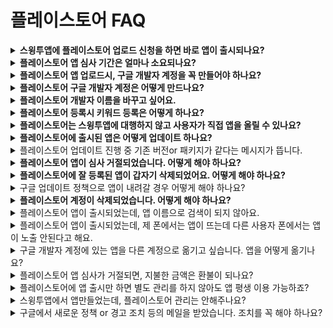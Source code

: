 # 플레이스토어 FAQ

<details>

<summary><strong>스윙투앱에 플레이스토어 업로드 신청을 하면 바로 앱이 출시되나요?</strong></summary>

스윙투앱에서 대행해서 앱을 플레이스토어에 업로드 진행해드리는데요.

바로 출시되는 것이 아니라 구글 앱 심사를 받게 됩니다.

**구글 앱 심사는  평균 일주일 정도 시간이 걸립니다.**&#x20;

**따라서 업로드를 한다고 해서 앱이 바로 출시되는 것이 아니구요.**

**심사 후 문제가 없으면 해당 심사 기간(7일 이내) 후에 스토어에 출시가 됩니다.**



</details>

<details>

<summary><strong>플레이스토어 앱 심사 기간은 얼마나 소요되나요?</strong></summary>

플레이스토어 심사 기간은 **평균 일주일  소요됩니다. (7일 이내)**

심사시 문제가 없을 경우 위의 심사 기간 후에 바로 출시가 되지만, 플레이스토어 심사가 거절 될 경우 출시일은 더 늦어질 수 있습니다.

시간 여유를 두시고 신청해주세요.

</details>

<details>

<summary><strong>플레이스토어 앱 업로드시, 구글 개발자 계정을 꼭 만들어야 하나요?</strong></summary>

구글(플레이스토어)은 대리등록이 되지 않으며 사용자가 직접 구글 개발자 계정을 만들어야 합니다. \_구글 정책 사항

플레이스토어 업로드시 신청양식에 – 구글 개발자 계정 아이디, 비밀번호를 기재해주시면 사용자 계정으로 앱을 등록해드립니다.

**☞** [**구글 개발자 계정 등록 방법 확인하기**](https://documentation.swing2app.co.kr/knowledgebase/playstore/google-developer)&#x20;

</details>

<details>

<summary><strong>플레이스토어 구글 개발자 계정은 어떻게 만드나요?</strong></summary>

&#x20;**\*플레이스토어 개발자 계정 등록 방법**

1\. 구글 계정(gmail)을 만들어주세요. (기존에 지메일이 있다면 따로 가입할 필요없습니다.)

2\. [개발자 콘솔 사이트 ](https://play.google.com/console/u/0/developers)접속&#x20;

3\. 개발자 등록  평생이용권 25$결제해주시면 됩니다.

4.개발자 프로필 입력하면 완료됩니다.&#x20;

개발자 계정을 만들면 사용자가 직접 앱을 올릴 수 있으며, 스윙에 마켓업로드 티켓을 구매하지 않고도 수시로 수정해서 새로운 버전의 앱으로 업데이트 할 수 있는 장점이 있습니다.

또한 직접 앱을 관리하면서 앱 설치 및 통계 자료를 직접 확인할 수 있습니다.

**☞** [**구글 개발자 등록방법 GO**](https://documentation.swing2app.co.kr/knowledgebase/playstore/google-developer)

</details>

<details>

<summary><strong>플레이스토어 개발자 이름을 바꾸고 싶어요.</strong></summary>

구글은 처음 가입한 개발자 이름을 수정하여 사용할 수 있어요.

[구글 개발자 콘솔](https://play.google.com/console/u/0/developers)사이트 접속한 뒤 **대시보드의 화면 왼쪽의  \[설정]→ \[개발자계정] → 개발자 페이지 이동합니다.**

개발자 페이지에서 – 개발자 이름을 수정한 뒤 \[저장] 버튼을 누르면 완료됩니다.&#x20;

개발자 페이지는 이름 외에도 주소, 연락처 등을 수정하여 사용할 수 있어요.

**개발자 이름은 수정 후 반영시간 1일(보통 몇시간) 내에 반영됩니다.**

개발자 이름 변경방법 상세 방법은 해당 매뉴얼을 참고해주세요.

**☞ \[**[**구글 개발자 이름 변경하기 매뉴얼**](https://documentation.swing2app.co.kr/knowledgebase/playstore/playstore-changename)**] 보러가기**

</details>

<details>

<summary><strong>플레이스토어 등록시 키워드 등록은 어떻게 하나요?</strong></summary>

구글 플레이스토어 마켓 업로드 등록정보는 애플과 다르게 키워드를 입력하는 란이 없습니다.

대신 구글에서 고객님의 다른 정보 등을 기반하여 색인(키워드추출) 작업을 통해서 키워드를 만들어 나갑니다.

따라서 마켓 업로드 등록정보가 매우 중요하겠죠?

간단한 안드로이드 마켓 업로드 등록 팁을 링크해드립니다**.**

**☞** [**플레이스토어 검색 잘되는 TIP**](https://documentation.swing2app.co.kr/knowledgebase/playstore/playstore-searchtip)

</details>

<details>

<summary><strong>플레이스토어는 스윙투앱에 대행하지 않고 사용자가 직접 앱을 올릴 수 있나요?</strong></summary>

네네 직접 할 수 있습니다.

플레이스토어는 구글 개발자 계정만 있다면, 사용자가 직접 업로드를 진행할 수 있습니다.

[**\[플레이스토어 업데이트 매뉴얼\]**](https://documentation.swing2app.co.kr/knowledgebase/playstore/palystore-update)

플레이스토어에 앱을 출시하는 방법은 도움말 매뉴얼에도 기재가 되어 있기 때문에 해당 매뉴얼을 보면서 따라하실 수 있습니다.

직접 업로드가 어렵다면 스윙으로 업로드 대행을 요청할 수 있습니다.

(플레이스토어 업로드 대행비용: 1회 10,000원)

</details>

<details>

<summary><strong>플레이스토어에 출시된 앱은 어떻게 업데이트 하나요?</strong></summary>

플레이스토어에 앱을 새로 업데이트 하려면, 업로드 재신청을 해주세요.

플레이스토어 업로드 신청 티켓 (1회 10,000원)을 구매한 뒤 업로드 재신청을 해주시기 바랍니다.



플레이스토어는 사용자의 개발자계정이 다 있고 직접 업로드를 할 수 있기 때문에 업데이트를 직접 해주셔도 됩니다.

**직접 하실 경우는 업로드 티켓을 구매하지 않아도 되며, 수시로 업데이트하실 수 있어요.**

새로운 버전의 앱을 플레이스토어에  업데이트 하는 방법은 간단합니다.

\-구글 개발자 콘솔 사이트에 로그인 한 후 프로덕메뉴에서 새로운 버전의 앱을 등록합니다.

\-업데이트도 재심사가 들어가며 2-3일 정도 소요됩니다.

&#x20;

**\*스토어 등록정보도 수정가능합니다.**

스토어에 올린 – 앱 설명, 스크린샷 이미지, 카테고리 등을 변경 하면 상단에 \[업데이트 제출] 버튼이 활성화 됩니다.

aab파일 업로드와는 다르게 스토어 정를 수정한 경우 해당 버튼을 눌러야만 업데이트가 처리됩니다.\
[**\[플레이스토어 업데이트 매뉴얼\]**](https://documentation.swing2app.co.kr/knowledgebase/playstore/palystore-update)\


</details>

<details>

<summary>플레이스토어 업데이트 진행 중 기존 버전or 패키지가 같다는 메시지가 뜹니다.</summary>

이미 등록된 버전과 동일한 버전의 aab파일을 올리려고 하면 뜨는 메시지입니다.

새로 업데이트 된 앱을 올리실 때는 이전에 올린 버전과 다른지 확인하여, 새 버전으로 제작된 aab파일을 올려주시기 바랍니다.

</details>

<details>

<summary><strong>플레이스토어 앱이 심사 거절되었습니다. 어떻게 해야 하나요?</strong></summary>

플레이스토어 앱 심사 거절이 되었다면, 거절된 이유에 대해서 구글에서 보낸 메일을 확인해야 합니다.&#x20;

구글 개발자 계정 이메일로, 구글에서 앱이 어떤 정책을 위반하는지 어떻게 조치하면 되는지 안내 메일을 발송합니다.

따라서 심사가 거절되었다면 먼저 메일을 확인하여 구글에서 받은 안내문을 확인해주시구요.

메일에 기재된 내용대로 조치하여 다시 수정하여 심사를 요청해주세요.

심사가 거절된 것이기 때문에 문제가 된 내용을 수정하여 심사 제출하면, 출시가 가능할 것입니다.

</details>

<details>

<summary><strong>플레이스토어에 잘 등록된 앱이 갑자기 삭제되었어요. 어떻게 해야 하나요?</strong></summary>

&#x20;**플레이스토어는 현재 운영중인 앱을 주기적으로 필터링을 하면서 재 심사를 하게됩니다.**

이때는 앱 내용부터 굉장히 상세하게 심사를 하기 때문에 **처음에는 등록이 잘 되었던 어플도 정책위반, 규정위반으로 앱 게시 정지가 될 수 있습니다.**&#x20;

게시가 정지된 앱은 문제가 되는 항목을 **수정한 후 다시 재등록** 할 수 있습니다.

보통 앱이 삭제 될때도 구글에서 어떤 내용으로 앱이 정책 위반되었는지 메일을 발송합니다.

따라서 문제가 되는 내용이 어떤 것인지 확인하여 조치할 수 있습니다.



그런데 조치가 안되는 경우도 있습니다.

정책 위반 정도가 심해 구글에서 복원을 해주지 않을 경우 앱은 다시 이용이 불가합니다.

이 경우는 기존의 앱을 다시 올릴 수 없으며, 새로운 앱(앱 이름 변경, 패키지 변경) 으로 다시 등록해야 합니다.

</details>

<details>

<summary>구글 업데이트 정책으로 앱이 내려갈 경우 어떻게 해야 하나요?</summary>

구글은 정책이 계속해서 업데이트 됩니다.

플레이스토어에 앱을 출시하여 이용중인 사용자분들은 구글의 업데이트 정책을 항상 확인하여 앱을 주기적으로 업데이트 해주셔야 합니다.

업데이트 정책에 맞게 앱을 수정하지 않을 경우 예고 없이 스토어에서 앱을 내릴 수 있습니다.

어떠한 사전 경고 없이 앱을 내리기 때문에 조치가 어렵습니다.

따라서 이용 중에는 구글에서 발송하는 업데이트 및 정책 안내 메일을 꼼꼼히 확인하여 미리 대처해주시기 바랍니다.

스윙투앱에서는 구글의 정책 변경에 맞게 조치안을 항상 제공해드리고 있으니, 어떤 내용인지 확인이 어렵다면 스윙투앱으로 문의 남겨주시기 바랍니다.

</details>

<details>

<summary><strong>플레이스토어 계정이 삭제되었습니다. 어떻게 해야 하나요?</strong></summary>

여러 번 규정 위반을 하게 되면 구글 측에서는 예고없이 사용자의 계정을 삭제해버립니다.&#x20;

**\*\* 삭제한 앱 계정은** **구글 측에 이의 제기 메일을 보내서 문제를 문제를 해결할 수 있습니다.**

**그러나 정책이 위반된 내용이 확실하면 복원되기가 쉽지 않으니 주의하셔야 합니다.**

만약 계정이 복원되지 않는다면, 다시 구글 개발자 계정을 만들어서 앱을 새로 등록할 수 있습니다.

계정을 아예 새로 만드는 것이라서 기존의 앱과 연동이 되지 않으며, 기존 앱은 관리할 수가 없게 됩니다.&#x20;

따라서 앱 삭제 뿐만 아니라 계정이 삭제되지 않도록 구글의 정책과 규정을 잘 지켜주셔야 합니다.

</details>

<details>

<summary>플레이스토어 앱이 출시되었는데, 앱 이름으로 검색이 되지 않아요.</summary>

구글 플레이스토어는 앱이 출시되어도, 앱 이름 검색 노출에 시간이 소요됩니다. (바로 노출 안 됨)

출시된 앱의 활성화 정도(앱 설치수)를 파악한 뒤, 검색 노출을 전환하고 있습니다.

(노출 시기는 정해지지 않았으며 빠르면 1일, 길면 7일도 소요됩니다)

앱이 정상 출시되었으면 문제가 있는 것이 아니기 때문에 앱 출시후에는 출시 링크로 들어가서 앱 설치를 많이 받아 주시고, 리뷰, 평점 등도 올려서 관리해주시기 바랍니다.

**Q.앱 검색이 안되는데 플레이스토어에서 어떻게 앱을 다운 받나요?**

앱 출시 후, 메일과 카톡 알림톡으로 플레이스토어 출시(설치)링크(URL)를 함께 보내드립니다.

앱 이름 검색전까지는 다른 사용자들에게 출시 링크를 공유하여 플레이스토어에서 직접 앱을 다운받도록 유도할 수 있습니다.

\*앱 검색에 어려움이 있으실 경우 구글 개발자 지원팀(고객센터)로 문의 부탁드립니다.

</details>

<details>

<summary>플레이스토어 앱이 출시되었는데, 제 폰에서는 앱이 뜨는데 다른 사용자 폰에서는 앱이 노출 안된다고 해요.</summary>

안드로이드폰 버전에 따라 구글 업데이트 설정이 다르기 때문에 폰마다 앱이 출시되는 시간이 다르며, 앱 검색시 상단에 노출이 안될 수 있습니다.

앱이 스토어에 정상 출시가 되었는데, 앱 이름으로 검색이 안되어도 문제가 있는 것이 아닙니다.

앱 활성화 여부 확인 후 일정 시간 이후에 노출됩니다.

앱이 노출되는 위치도 기기마다 모두 다릅니다.

맨 처음에 노출되는 경우도 있고, 굉장히 아래 페이지에 노출이 되는 등 안드로이드폰 기기마다 다릅니다.

</details>

<details>

<summary>구글 개발자 계정에 있는 앱을 다른 계정으로 옮기고 싶습니다. 앱을 어떻게 옮기나요?</summary>

다른 개발자 계정으로 앱을 이전할 수 있습니다.

매뉴얼 제공하고 있으니 보시면 쉽게 따라 할 수 있습니다.

[다른 개발자 계정으로 앱 이전하기 매뉴얼](https://documentation.swing2app.co.kr/knowledgebase/playstore/apptransfer)

</details>

<details>

<summary>플레이스토어 앱 심사가 거절되면, 지불한 금액은 환불이 되나요?</summary>

플레이스토어 대행 등록시 심사가 거절되어 출시가 되지 않았더라도, 이미 등록을 한 앱에 대해서는 티켓 환불이 되지 않습니다. \*단순 변심으로 인한 환불은 불가합니다.

다만 심사 거절 사유가 스윙투앱에서 해결하지 못하는 내용이거나 기술적인 이유로 스토어 출시가 불가하다고 판단되면 구매하신 이용권 및 업로드 티켓 등 지불하신 모든 금액 환불을 보장해드립니다.

\*이용권 등은 사용 여부를 확인해야 하기 때문에 정확한 환불 가능 여부는 스토어별 담당자가 상담 도와드립니다.

</details>

<details>

<summary>플레이스토어에 앱 출시만 하면 별도 관리를 하지 않아도 앱 평생 이용 가능하죠?</summary>

그렇지 않습니다.

출시를 한 다음에도 구글 플레이스토어의 정책에 맞는 업데이트가 필요합니다.

운영체제 및 기기의 변화, 시스템 소프트웨어 등의 정책이 환경에 맞게 계속해서 업데이트됩니다.

따라서 제작한 앱 내에서는 업데이트 할 것이 없더라도, 구글에서 제공하는 업데이트 정책에 맞춰서 앱을 업데이트하고 관리하는 작업이 필요합니다.

즉, 앱을 출시한 뒤에도 구글 플레이 콘솔에 자주 접속하여 조치해야 할 내용이 없는지 체크하고 관리해주셔야 합니다.

실제로 구글 정책은 많으면 한 달에 2-3번 추가 되는 경우가 있는 등 지속적인 관리가 필요합니다.

</details>

<details>

<summary>스윙투앱에서 앱만들었는데, 플레이스토어 관리는 안해주나요?</summary>

네 스토어 관리(정책 대응, 유지보수, 앱 관리)는 하지 않습니다.

스윙투앱은 사용자분들이 직접 앱을 제작하는 서비스이며, 플레이스토어에도 직접 앱을 배포하는 경우가 대부분입니다.

그리고 저희가 업로드를 진행해드린다 해도 구글 개발자 계정은 사용자분의 소유이기 때문에 어떤 내용에 문제가 있는지 확인할 수 없습니다.

(스윙투앱에 제작되어 배포된 앱만 10만개가 넘습니다^^;)

따라서 스토어 문제가 있거나 신규 정책이 업데이트 되면, 정책 해결방법(조치 방법)에 대한 매뉴얼만 제공합니다.

직접 조치가 어렵다면 플레이스토어 지원을 해드리고 있습니다.

플레이스토어 업로드 신청을 주시면 대행하여 처리해드립니다.

</details>

<details>

<summary>구글에서 새로운 정책 or 경고 조치 등의 메일을 받았습니다. 조치를 꼭 해야 하나요?</summary>

네 이러한 메일 및 메시지를 받았다면 권고 사항(조치사항)대로 모두 조치해서 이용해주셔야 합니다.

조치를 하지 않을 경우 앱이 스토어에서 삭제되고, 더 나아가 계정까지 삭제될 수 있습니다.

앱은 다시 조치를 해서 복원할 수 있지만 계정이 삭제되면 복원 자체가 어려워집니다.

</details>
